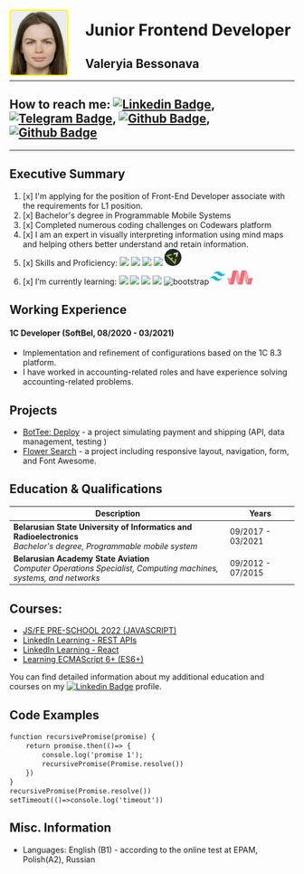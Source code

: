 <div style="" id="header">
  <img style="float: left; margin-right: 30px; margin-top: 20px;border-radius: 5px; border: 2px solid yellow;" src="./lng/avatar.jpg" alt="image" width="100"/>
</div>

# Junior Frontend Developer
## Valeryia Bessonava

____________________________________________________________
## How to reach me: [![Linkedin Badge](https://img.shields.io/badge/-whowouldwin-blue?style=flat&logo=Linkedin&logoColor=white)](http://www.linkedin.com/in/whowouldwin), [![Telegram Badge](https://img.shields.io/badge/-telegram-red?color=white&logo=telegram&logoColor=blue)](https://t.me/leranetwork), [![Github Badge](https://img.shields.io/badge/-github-red?color=white&logo=github&logoColor=black)](https://github.com/whowouldwin), [![Github Badge](https://img.shields.io/badge/-discord-red?color=violet&logo=discord&logoColor=white)](https://discordapp.com/users/@whowouldwin#2891)
____________________________________________________________
##  Executive Summary

1. [x] I'm applying for the position of Front-End Developer associate with the requirements for L1 position. 
2. [x] Bachelor's degree in Programmable Mobile Systems
3. [x] Completed numerous coding challenges on Codewars platform
4. [x] I am an expert in visually interpreting information using mind maps and helping others better understand and retain information.
5. [x] Skills and Proficiency: <img src="https://media.giphy.com/media/w7j1Bivh2hvIbhDYO8/giphy.gif" width="30"> <img src="https://media.giphy.com/media/ln7z2eWriiQAllfVcn/giphy.gif" width="30"> <img src="https://media.giphy.com/media/QssGEmpkyEOhBCb7e1/giphy.gif" width="30"> <img src="https://media.giphy.com/media/du3J3cXyzhj75IOgvA/giphy.gif" width="30"> <img src="./lng/Emmet.png" width="30" alt="emmet">
6. [x] I’m currently learning: <img src="https://media.giphy.com/media/eNAsjO55tPbgaor7ma/giphy.gif" width="30"> <img src="https://media.giphy.com/media/XEDIHHp3i8bVoEdxd7/giphy.gif" width="30"> <img src="https://media.giphy.com/media/VgGthkhUvGgOit7Y9i/giphy.gif" width="30"> <img src="https://media.giphy.com/media/kdFc8fubgS31b8DsVu/giphy.gif" width="30"> <img src="https://media.giphy.com/media/Sr8xDpMwVKOHUWDVRD/giphy.gif" width="30" alt="bootstrap"><img src="./lng/tailwindcss.png" width="30" alt="tailwind"><img src="./lng/materializeCSS.png" height="25" alt="materialize">


## Working Experience

#### 1C Developer (SoftBel, 08/2020 - 03/2021)

* Implementation and refinement of configurations based on the 1C 8.3 platform.
* I have worked in accounting-related roles and have experience solving accounting-related problems.


## Projects 

* [BotTee: Deploy](https://whowouldwin.github.io/PaymentForm/) - a project simulating payment and shipping (API, data management, testing )
* [Flower Search](https://whowouldwin.github.io/FlowerSearch/) - a project including responsive layout, navigation, form, and Font Awesome.

## Education & Qualifications 

| Description                                                                                                             | Years             |
|-------------------------------------------------------------------------------------------------------------------------|-------------------|
| **Belarusian State University of Informatics and Radioelectronics**<br/>_Bachelor's degree, Programmable mobile system_ | 09/2017 - 03/2021 |
| **Belarusian Academy State Aviation**<br/>_Computer Operations Specialist, Computing machines, systems, and networks_   | 09/2012 - 07/2015 |



## Courses:
* [JS/FE PRE-SCHOOL 2022 (JAVASCRIPT)](https://app.rs.school/certificate/nqe6yxjx)
* [LinkedIn Learning - REST APIs](https://www.linkedin.com/learning/certificates/a286742208522c52b2356ad9083fa89c9834ffafc1d32680a1d17e359332582b?lipi=urn%3Ali%3Apage%3Ad_flagship3_profile_view_base_certifications_details%3BK3LRkJQAT9eRv%2BXWuMx1BA%3D%3D)
* [LinkedIn Learning - React](https://www.linkedin.com/learning/certificates/3981cc5db073d23054dff492e36ea96b0eaf1da4583e265db96e4ecae12b14a2?lipi=urn%3Ali%3Apage%3Ad_flagship3_profile_view_base_certifications_details%3BA8bJzH0oTO%2BQI3gCNiX9Wg%3D%3D)
* [Learning ECMAScript 6+ (ES6+)](https://www.linkedin.com/learning/certificates/0c6a9c22922046546cfc65767410bdaa5d46e95b8d8f4398abf67e54355656d4?lipi=urn%3Ali%3Apage%3Ad_flagship3_profile_view_base_certifications_details%3Bifi2NqpfTRmY6iCStE9zQA%3D%3D)

You can find detailed information about my additional education and courses on my  [![Linkedin Badge](https://img.shields.io/badge/-ValeryiaBessonava-blue?style=flat&logo=Linkedin&logoColor=white)](http://www.linkedin.com/in/whowouldwin) profile.

## Code Examples
```
function recursivePromise(promise) {
    return promise.then(()=> {
        console.log('promise 1');
        recursivePromise(Promise.resolve())
    })
}
recursivePromise(Promise.resolve())
setTimeout(()=>console.log('timeout'))
```


## Misc. Information

* Languages: English (B1) - according to the online test at EPAM, Polish(A2), Russian


